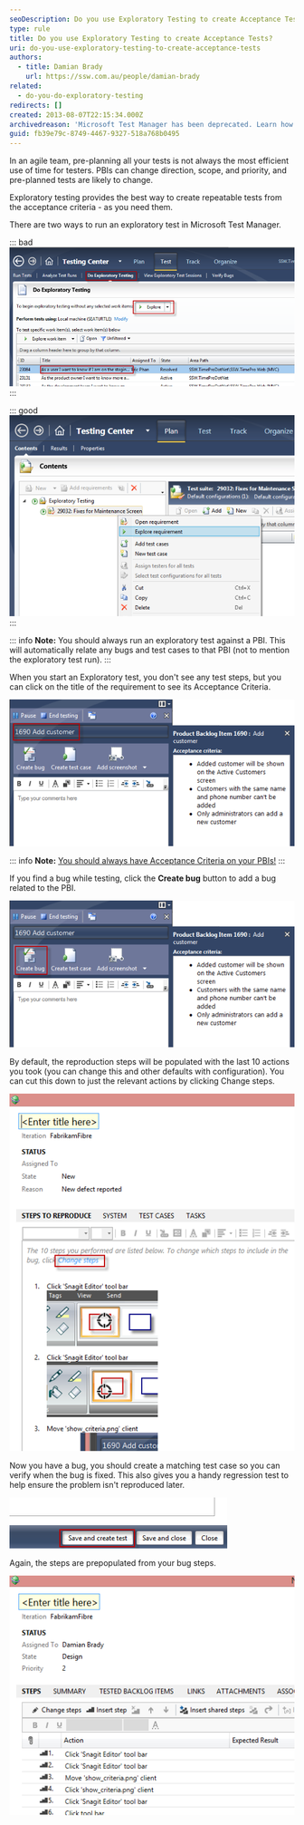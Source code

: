 ```yaml
---
seoDescription: Do you use Exploratory Testing to create Acceptance Tests? Learn how to run exploratory tests in Microsoft Test Manager and turn them into repeatable acceptance tests.
type: rule
title: Do you use Exploratory Testing to create Acceptance Tests?
uri: do-you-use-exploratory-testing-to-create-acceptance-tests
authors:
  - title: Damian Brady
    url: https://ssw.com.au/people/damian-brady
related:
  - do-you-do-exploratory-testing
redirects: []
created: 2013-08-07T22:15:34.000Z
archivedreason: 'Microsoft Test Manager has been deprecated. Learn how to use the "Test & Feedback" extension for exploratory testing: [https://www.ssw.com.au/rules/do-you-do-exploratory-testing](/rules/do-you-do-exploratory-testing)'
guid: fb39e79c-8749-4467-9327-518a768b0495
---
```


In an agile team, pre-planning all your tests is not always the most efficient use of time for testers. PBIs can change direction, scope, and priority, and pre-planned tests are likely to change.

Exploratory testing provides the best way to create repeatable tests from the acceptance criteria - as you need them.

<!--endintro-->

There are two ways to run an exploratory test in Microsoft Test Manager.

::: bad  
![Figure: Bad example - Go to the Test tab, choose Do Exploratory Testing, choose a PBI, then click Explore. Too many steps](exploratory_2.png)  
:::

::: good  
![Figure: Good example - Right-click on a requirement in your test suite and choose "Explore requirement"](exploratory_1.png)  
:::

::: info
**Note:** You should always run an exploratory test against a PBI. This will automatically relate any bugs and test cases to that PBI (not to mention the exploratory test run).
:::

When you start an Exploratory test, you don't see any test steps, but you can click on the title of the requirement to see its Acceptance Criteria.

![Figure: Clicking on the title will show you the Acceptance Criteria](show_criteria.png)

::: info
**Note:** [You should always have Acceptance Criteria on your PBIs!](/do-your-user-stories-include-acceptance-criteria-aka-never-assume-automatic-gold-plating)
:::

If you find a bug while testing, click the **Create bug** button to add a bug related to the PBI.

![Figure: Creating a bug from exploratory test links to the PBI](create_bug.png)

By default, the reproduction steps will be populated with the last 10 actions you took (you can change this and other defaults with configuration). You can cut this down to just the relevant actions by clicking Change steps.

![Figure: You can change the repro steps captured in the bug very easily](change_bug_steps.png)

Now you have a bug, you should create a matching test case so you can verify when the bug is fixed. This also gives you a handy regression test to help ensure the problem isn't reproduced later.

![Figure: Click Save and create test to create a matching test case](save_create_test.png)

Again, the steps are prepopulated from your bug steps.

![Figure: The test steps are prepopulated from the action recording](create_test.png)
